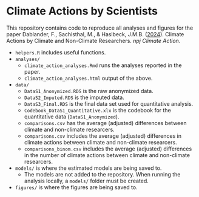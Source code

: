 # Climate Actions by Scientists
This repository contains code to reproduce all analyses and figures for the paper Dablander, F., Sachisthal, M., & Haslbeck, J.M.B. ([2024](https://osf.io/preprints/psyarxiv/5fqtr)). Climate Actions by Climate and Non-Climate Researchers. *npj Climate Action*.

- `helpers.R` includes useful functions.
- `analyses/`
    - `climate_action_analyses.Rmd` runs the analyses reported in the paper.
    - `climate_action_analyses.html` output of the above.
- `data/`
    - `DataS1_Anonymized.RDS` is the raw anonymized data.
    - `DataS2_Imputed.RDS` is the imputed data.
    - `DataS3_Final.RDS` is the final data set used for quantitative analysis.
    - `Codebook_DataS1_Quantitative.xlx` is the codebook for the quantitative data (`DataS1_Anonymized`).
    - `comparisons.csv` has the average (adjusted) differences between climate and non-climate researcers.
    - `comparisons.csv` includes the average (adjusted) differences in climate actions between climate and non-climate researcers.
    - `comparisons_binom.csv` includes the average (adjusted) differences in the number of climate actions between climate and non-climate researcers.
- `models/` is where the estimated models are being saved to.
  - The models are not added to the repository. When running the analysis locally, a `models/` folder must be created.
- `figures/` is where the figures are being saved to.
